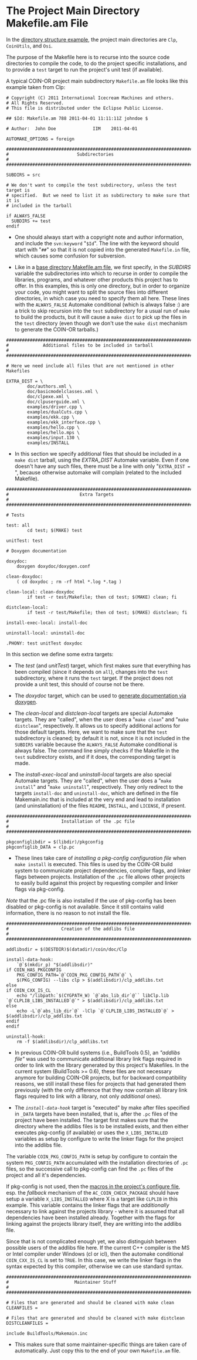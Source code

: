 


# The Project Main Directory Makefile.am File

In the [directory structure example](./user-directories), the project main directories are `Clp`, `CoinUtils`, and `Osi`.

The purpose of the Makefile here is to recurse into the source code directories to compile the code, to do the project specific installations, and to provide a `test` target to run the project's unit test (if available).

A typical COIN-OR project main subdirectory `Makefile.am` file looks like this example taken from Clp:

```
# Copyright (C) 2011 International Icecream Machines and others.
# All Rights Reserved.
# This file is distributed under the Eclipse Public License.

## $Id: Makefile.am 788 2011-04-01 11:11:11Z johndoe $

# Author:  John Doe              IIM    2011-04-01

AUTOMAKE_OPTIONS = foreign

########################################################################
#                          Subdirectories                              #
########################################################################

SUBDIRS = src

# We don't want to compile the test subdirectory, unless the test target is
# specified.  But we need to list it as subdirectory to make sure that it is
# included in the tarball

if ALWAYS_FALSE
  SUBDIRS += test
endif
```

 * One should always start with a copyright note and author information, and include the `svn:keyword` "`$Id`".  The line with the keyword should start with "`##`" so that it is not copied into the generated `Makefile.in` file, which causes some confusion for subversion.

 * Like in a [base directory Makefile.am file](./pm-base-make), we first specify, in the *SUBDIRS* variable the subdirectories into which to recurse in order to compile the libraries, programs, and whatever other products this project has to offer.  In this examples, this is only one directory, but in order to organize your code, you might want to split the source files into different directories, in which case you need to specify them all here.  These lines with the `ALWAYS_FALSE` Automake conditional (which is always false :) are a trick to skip recursion into the `test` subdirectory for a usual run of `make` to build the products, but it will cause a `make dist` to pick up the files in the `test` directory (even though we don't use the `make dist` mechanism to generate the COIN-OR tarballs.)

```
########################################################################
#             Additional files to be included in tarball               #
########################################################################

# Here we need include all files that are not mentioned in other Makefiles

EXTRA_DIST = \
        doc/authors.xml \
        doc/basicmodelclasses.xml \
        doc/clpexe.xml \
        doc/clpuserguide.xml \
        examples/driver.cpp \
        examples/dualCuts.cpp \
        examples/ekk.cpp \
        examples/ekk_interface.cpp \
        examples/hello.cpp \
        examples/hello.mps \
        examples/input.130 \
        examples/INSTALL
```

 * In this section we specify additional files that should be included in a `make dist` tarball, using the *EXTRA_DIST* Automake variable.  Even if one doesn't have any such files, there must be a line with only "`EXTRA_DIST = `", because otherwise automake will complain (related to the included Makefile).

```
########################################################################
#                           Extra Targets                              #
########################################################################

# Tests

test: all
        cd test; $(MAKE) test

unitTest: test

# Doxygen documentation

doxydoc:
	doxygen doxydoc/doxygen.conf

clean-doxydoc:
	( cd doxydoc ; rm -rf html *.log *.tag )

clean-local: clean-doxydoc
        if test -r test/Makefile; then cd test; $(MAKE) clean; fi

distclean-local:
        if test -r test/Makefile; then cd test; $(MAKE) distclean; fi

install-exec-local: install-doc

uninstall-local: uninstall-doc

.PHONY: test unitTest doxydoc
```

In this section we define some extra targets:

 * The *test* (and *unitTest*) target, which first makes sure that everything has been compiled (since it depends on `all`), changes into the `test` subdirectory, where it runs the `test` target.  If the project does not provide a unit test, this should of course not be there.

 * The *doxydoc* target, which can be used to [generate documentation via doxygen](./pm-doxygen).

 * The *clean-local* and *distclean-local* targets are special Automake targets.  They are "called", when the user does a "`make clean`" and "`make distclean`", respectively. It allows us to specify additional actions for those default targets.  Here, we want to make sure that the `test` subdirectory is cleaned; by default it is not, since it is not included in the `SUBDIRS` variable because the `ALWAYS_FALSE` Automake conditional is always false.  The command line simply checks if the Makefile in the `test` subdirectory exists, and if it does, the corresponding target is made.

 * The *install-exec-local* and *uninstall-local* targets are also special Automake targets. They are "called", when the user does a "`make install`" and "`make uninstall`", respectively. They only redirect to the targets `install-doc` and `uninstall-doc`, which are defined in the file Makemain.inc that is included at the very end and lead to installation (and uninstallation) of the files `README`, `INSTALL`, and `LICENSE`, if present.

```
########################################################################
#                    Installation of the .pc file                      #
########################################################################

pkgconfiglibdir = $(libdir)/pkgconfig
pkgconfiglib_DATA = clp.pc
```

 * These lines take care of *installing a pkg-config configuration file* when `make install` is executed. This files is used by the COIN-OR build system to communicate project dependencies, compiler flags, and linker flags between projects. Installation of the `.pc` file allows other projects to easily build against this project by requesting compiler and linker flags via pkg-config.

 *Note* that the .pc file is also installed if the use of pkg-config has been disabled or pkg-config is not available. Since it still contains valid information, there is no reason to not install the file.

```
########################################################################
#                    Creation of the addlibs file                      #
########################################################################

addlibsdir = $(DESTDIR)$(datadir)/coin/doc/Clp
	
install-data-hook:
	`@`$(mkdir_p) "$(addlibsdir)"
if COIN_HAS_PKGCONFIG
	PKG_CONFIG_PATH=`@`COIN_PKG_CONFIG_PATH`@` \
	$(PKG_CONFIG) --libs clp > $(addlibsdir)/clp_addlibs.txt
else
if COIN_CXX_IS_CL
	echo "/libpath:`$(CYGPATH_W) `@`abs_lib_dir`@`` libClp.lib `@`CLPLIB_LIBS_INSTALLED`@`" > $(addlibsdir)/clp_addlibs.txt
else
	echo -L`@`abs_lib_dir`@` -lClp `@`CLPLIB_LIBS_INSTALLED`@` > $(addlibsdir)/clp_addlibs.txt
endif
endif

uninstall-hook:
	rm -f $(addlibsdir)/clp_addlibs.txt
```

 * In previous COIN-OR build systems (i.e., BuildTools 0.5), an *"addlibs file"* was used to communicate additional library link flags required in order to link with the library generated by this project's Makefiles. In the current system (BuildTools >= 0.6), these files are not necessary anymore for building COIN-OR projects, but for backward compatibility reasons, we still install these files for projects that had generated them previously (with the only difference that they now contain all library link flags required to link with a library, not only _additional_ ones).

 * The *`install-data-hook`* target is "executed" by make after files specified in `_DATA` targets have been installed, that is, after the `.pc` files of the project have been installed. The target first makes sure that the directory where the addlibs files is to be installed exists, and then either executes pkg-config (if available) or uses the `X_LIBS_INSTALLED` variables as setup by configure to write the linker flags for the project into the addlibs file.

  The variable `COIN_PKG_CONFIG_PATH` is setup by configure to contain the system `PKG_CONFIG_PATH` accumulated with the installation directories of `.pc` files, so the successive call to pkg-config can find the `.pc` files of the project and all it's dependencies.

  If pkg-config is not used, then the [macros in the project's configure file](./pm-project-config), esp. the _fallback_ mechanism of the `AC_COIN_CHECK_PACKAGE` should have setup a variable `X_LIBS_INSTALLED` where X is a target like `CLPLIB` in this example. This variable contains the linker flags that are _additionally_ necessary to link against the projects library - where it is assumed that all dependencies have been installed already. Together with the flags for linking against the projects library itself, they are writting into the addlibs file.

  Since that is not complicated enough yet, we also distinguish between possible users of the addlibs file here. If the current C++ compiler is the MS or Intel compiler under Windows (cl or icl), then the automake conditional `COIN_CXX_IS_CL` is set to `TRUE`. In this case, we write the linker flags in the syntax expected by this compiler, otherwise we can use standard syntax.

```
########################################################################
#                         Maintainer Stuff                             #
########################################################################

# Files that are generated and should be cleaned with make clean
CLEANFILES = 

# Files that are generated and should be cleaned with make distclean
DISTCLEANFILES =

include BuildTools/Makemain.inc
```

 * This makes sure that some maintainer-specific things are taken care of automatically.  Just copy this to the end of your own `Makefile.am` file.
